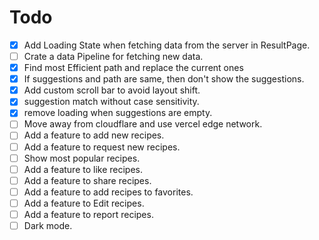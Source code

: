 # Todo

- [x] Add Loading State when fetching data from the server in ResultPage.
- [ ] Crate a data Pipeline for fetching new data.
- [x] Find most Efficient path and replace the current ones
- [x] If suggestions and path are same, then don't show the suggestions.
- [x] Add custom scroll bar to avoid layout shift.
- [x] suggestion match without case sensitivity.
- [x] remove loading when suggestions are empty.
- [ ] Move away from cloudflare and use vercel edge network.
- [ ] Add a feature to add new recipes.
- [ ] Add a feature to request new recipes.
- [ ] Show most popular recipes.
- [ ] Add a feature to like recipes.
- [ ] Add a feature to share recipes.
- [ ] Add a feature to add recipes to favorites.
- [ ] Add a feature to Edit recipes.
- [ ] Add a feature to report recipes.
- [ ] Dark mode.
